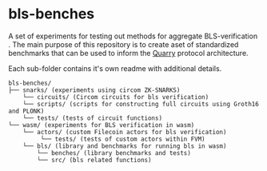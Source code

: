 # bls-benches
A set of experiments for testing out methods for aggregate BLS-verification . The main purpose of this repository is to create aset of standardized benchmarks that can be used to inform the [Quarry](https://github.com/retrieval-markets-lab/das-quarry) protocol architecture.

Each sub-folder contains it's own readme with additional details. 


```
bls-benches/
├── snarks/ (experiments using circom ZK-SNARKS)
    └── circuits/ (Circom circuits for bls verification)
    └── scripts/ (scripts for constructing full circuits using Groth16 and PLONK)
    └── tests/ (tests of circuit functions)
└── wasm/ (experiments for BLS verification in wasm)
    └── actors/ (custom Filecoin actors for bls verification)
         └── tests/ (tests of custom actors within FVM)
    └── bls/ (library and benchmarks for running bls in wasm)
        └── benches/ (library benchmarks and tests)
        └── src/ (bls related functions)
   
```

